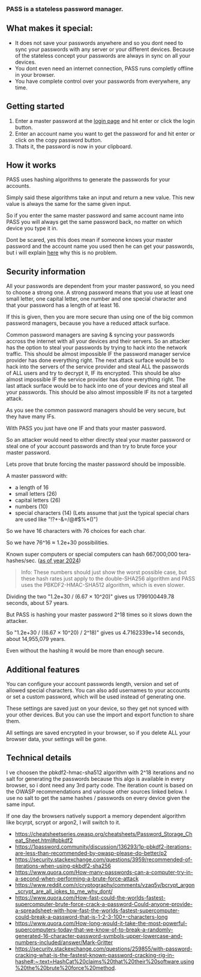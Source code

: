 ### PASS is a stateless password manager.

## What makes it special:
- It does not save your passwords anywhere and so you dont need to sync your passwords with any server or your different devices. Because of the stateless concept your passwords are always in sync on all your devices.
- You dont even need an internet connection, PASS runs completly offline in your browser.
- You have complete control over your passwords from everywhere, any time.

## Getting started
1. Enter a master password at the [login page](https://senseless-sage.github.io/pass/) and hit enter or click the login button.
2. Enter an account name you want to get the password for and hit enter or click on the copy password button.
3. Thats it, the password is now in your clipboard.

## How it works
PASS uses hashing algorithms to generate the passwords for your accounts.

Simply said these algorithms take an input and return a new value.
This new value is always the same for the same given input.

So if you enter the same master password and same account name into PASS you will always get
the same password back, no matter on which device you type it in.

Dont be scared, yes this does mean if someone knows your master password and the account name you used then
he can get your passwords, but i will explain [here](#security-information) why this is no problem.

## Security information
All your passwords are dependent from your master password, so you need to choose a strong one.
A strong password means that you use at least one small letter, one capital letter, one number and one special character and that your password has a length of at least 16.

If this is given, then you are more secure than using one of the big common password managers,
because you have a reduced attack surface.

Common password managers are saving & syncing your passwords accross the internet with all your devices and their servers. So an attacker has the option to steal your passwords by trying to hack into the network traffic. This should be almost impossible IF the password manager service provider has done everything right. The next attack surface would be to hack into the servers of the service provider and steal ALL the passwords of ALL users and try to decrypt it, IF its encrypted. This should be also almost impossible IF the service provider has done everything right. The last attack surface would be to hack into one of your devices and steal all your passwords. This should be also almost impossible IF its not a targeted attack.

As you see the common password managers should be very secure, but they have many IFs.

With PASS you just have one IF and thats your master password.

So an attacker would need to either directly steal your master password or steal one of your account passwords
and than try to brute force your master password.

Lets prove that brute forcing the master password should be impossible.

A master password with:
- a length of 16
- small letters (26)
- capital letters (26)
- numbers (10)
- special characters (14) (Lets assume that just the typical special chars are used like "!?+-&=/@#$%*()")

So we have 16 characters with 76 choices for each char.

So we have 76^16 ≈ 1.2e+30 possibilities.

Known super computers or special computers can hash 667,000,000 tera-hashes/sec. ([as of year 2024](https://www.blockchain.com/explorer/charts/hash-rate))

> Info: These numbers should just show the worst possible case, but these hash rates just apply to the double-SHA256 algorithm and PASS uses the PBKDF2-HMAC-SHA512 algorithm, which is even slower.

Dividing the two "1.2e+30 / (6.67 × 10^20)" gives us 1799100449.78 seconds, about 57 years.

But PASS is hashing your master password 2^18 times so it slows down the attacker.

So "1.2e+30 / ((6.67 × 10^20) / 2^18)" gives us 4.7162339e+14 seconds, about 14,955,079 years.

Even without the hashing it would be more than enough secure.

## Additional features
You can configure your account passwords length, version and set of allowed special characters. You can also add usernames to your accounts or set a custom password, which will be used instead of generating one.

These settings are saved just on your device, so they get not synced with your other devices. But you can use the import and export function to share them.

All settings are saved encrypted in your browser, so if you delete ALL your browser data, your settings will be gone.

## Technical details
I ve choosen the pbkdf2-hmac-sha512 algorithm with 2^18 iterations and no salt for generating the passwords because this algo is available in every browser, so i dont need any 3rd party code.
The iteration count is based on the OWASP recommendations and variouse other sources linked below.
I use no salt to get the same hashes / passwords on every device given the same input.

If one day the browsers natively support a memory dependent algorithm like bcyrpt, scrypt or argon2, I will switch to it.

- https://cheatsheetseries.owasp.org/cheatsheets/Password_Storage_Cheat_Sheet.html#pbkdf2
- https://1password.community/discussion/136293/1p-pbkdf2-iterations-are-less-than-recommended-by-owasp-please-do-better/p2
- https://security.stackexchange.com/questions/3959/recommended-of-iterations-when-using-pkbdf2-sha256
- https://www.quora.com/How-many-passwords-can-a-computer-try-in-a-second-when-performing-a-brute-force-attack
- https://www.reddit.com/r/cryptography/comments/vzaq5y/bcrypt_argon_scrypt_are_all_jokes_to_me_why_dont/
- https://www.quora.com/How-fast-could-the-worlds-fastest-supercomputer-brute-force-crack-a-password-Could-anyone-provide-a-spreadsheet-with-how-fast-the-worlds-fastest-supercomputer-could-break-a-password-that-is-1-2-3-100+-characters-long
- https://www.quora.com/How-long-would-it-take-the-most-powerful-supercomputers-today-that-we-know-of-to-break-a-randomly-generated-16-character-password-symbols-upper-lowercase-and-numbers-included/answer/Mark-Gritter
- https://security.stackexchange.com/questions/259855/with-password-cracking-what-is-the-fastest-known-password-cracking-rig-in-hashe#:~:text=HashCat%20claims%20that%20their%20software,using%20the%20brute%20force%20method.